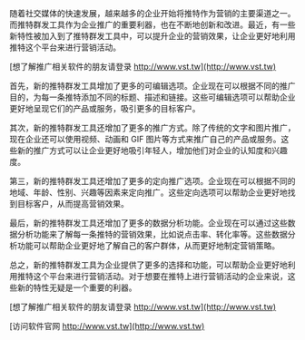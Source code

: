 随着社交媒体的快速发展，越来越多的企业开始将推特作为营销的主要渠道之一。而推特群发工具作为企业推广的重要利器，也在不断地创新和改进。最近，有一些新特性被加入到了推特群发工具中，可以提升企业的营销效果，让企业更好地利用推特这个平台来进行营销活动。

[想了解推广相关软件的朋友请登录 http://www.vst.tw](http://www.vst.tw)

首先，新的推特群发工具增加了更多的可编辑选项。企业现在可以根据不同的推广目的，为每一条推特添加不同的标题、描述和链接。这些可编辑选项可以帮助企业更好地呈现它们的产品或服务，吸引更多的目标客户。

其次，新的推特群发工具还增加了更多的推广方式。除了传统的文字和图片推广，现在企业还可以使用视频、动画和 GIF 图片等方式来推广自己的产品或服务。这些新的推广方式可以让企业更好地吸引年轻人，增加他们对企业的认知度和兴趣度。

第三，新的推特群发工具还增加了更多的定向推广选项。企业现在可以根据不同的地域、年龄、性别、兴趣等因素来定向推广。这些定向选项可以帮助企业更好地找到目标客户，从而提高营销效果。

最后，新的推特群发工具还增加了更多的数据分析功能。企业现在可以通过这些数据分析功能来了解每一条推特的营销效果，比如说点击率、转化率等。这些数据分析功能可以帮助企业更好地了解自己的客户群体，从而更好地制定营销策略。

总之，新的推特群发工具为企业提供了更多的选择和功能，可以帮助企业更好地利用推特这个平台来进行营销活动。对于想要在推特上进行营销活动的企业来说，这些新的特性无疑是一个重要的利器。

[想了解推广相关软件的朋友请登录 http://www.vst.tw](http://www.vst.tw)


[访问软件官网 http://www.vst.tw](http://www.vst.tw)
